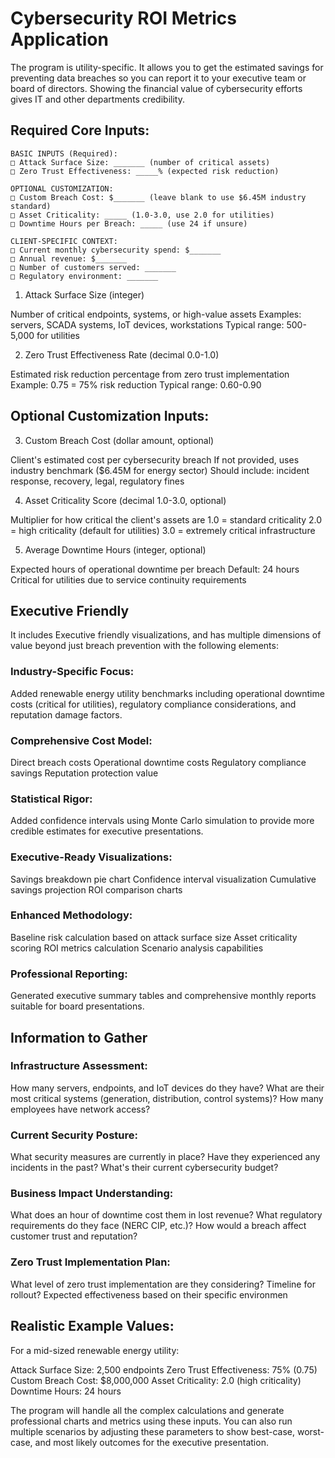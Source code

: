 # Cybersecurity ROI Metrics Application
The program is utility-specific. It allows you to get the estimated savings for preventing data breaches so you can report it to your executive team or board of directors. Showing the financial value of cybersecurity efforts gives IT and other departments credibility.

## Required Core Inputs:

```
BASIC INPUTS (Required):
□ Attack Surface Size: _______ (number of critical assets)
□ Zero Trust Effectiveness: _____% (expected risk reduction)

OPTIONAL CUSTOMIZATION:
□ Custom Breach Cost: $_______ (leave blank to use $6.45M industry standard)
□ Asset Criticality: _____ (1.0-3.0, use 2.0 for utilities)
□ Downtime Hours per Breach: _____ (use 24 if unsure)

CLIENT-SPECIFIC CONTEXT:
□ Current monthly cybersecurity spend: $_______
□ Annual revenue: $_______
□ Number of customers served: _______
□ Regulatory environment: _______
```

1. Attack Surface Size (integer)

Number of critical endpoints, systems, or high-value assets
Examples: servers, SCADA systems, IoT devices, workstations
Typical range: 500-5,000 for utilities

2. Zero Trust Effectiveness Rate (decimal 0.0-1.0)

Estimated risk reduction percentage from zero trust implementation
Example: 0.75 = 75% risk reduction
Typical range: 0.60-0.90

## Optional Customization Inputs:

3. Custom Breach Cost (dollar amount, optional)

Client's estimated cost per cybersecurity breach
If not provided, uses industry benchmark ($6.45M for energy sector)
Should include: incident response, recovery, legal, regulatory fines

4. Asset Criticality Score (decimal 1.0-3.0, optional)

Multiplier for how critical the client's assets are
1.0 = standard criticality
2.0 = high criticality (default for utilities)
3.0 = extremely critical infrastructure

5. Average Downtime Hours (integer, optional)

Expected hours of operational downtime per breach
Default: 24 hours
Critical for utilities due to service continuity requirements

## Executive Friendly

It includes Executive friendly visualizations, and has multiple dimensions of value beyond just breach prevention with the following elements:

### Industry-Specific Focus: 
Added renewable energy utility benchmarks including operational downtime costs (critical for utilities), regulatory compliance considerations, and reputation damage factors.

### Comprehensive Cost Model: 
Direct breach costs
Operational downtime costs
Regulatory compliance savings
Reputation protection value

### Statistical Rigor: 
Added confidence intervals using Monte Carlo simulation to provide more credible estimates for executive presentations.

### Executive-Ready Visualizations: 
Savings breakdown pie chart
Confidence interval visualization
Cumulative savings projection
ROI comparison charts

### Enhanced Methodology:
Baseline risk calculation based on attack surface size
Asset criticality scoring
ROI metrics calculation
Scenario analysis capabilities

### Professional Reporting: 
Generated executive summary tables and comprehensive monthly reports suitable for board presentations.

## Information to Gather

### Infrastructure Assessment:
How many servers, endpoints, and IoT devices do they have?
What are their most critical systems (generation, distribution, control systems)?
How many employees have network access?

### Current Security Posture:
What security measures are currently in place?
Have they experienced any incidents in the past?
What's their current cybersecurity budget?

### Business Impact Understanding:
What does an hour of downtime cost them in lost revenue?
What regulatory requirements do they face (NERC CIP, etc.)?
How would a breach affect customer trust and reputation?

### Zero Trust Implementation Plan:
What level of zero trust implementation are they considering?
Timeline for rollout?
Expected effectiveness based on their specific environmen

## Realistic Example Values:
For a mid-sized renewable energy utility:

Attack Surface Size: 2,500 endpoints
Zero Trust Effectiveness: 75% (0.75)
Custom Breach Cost: $8,000,000
Asset Criticality: 2.0 (high criticality)
Downtime Hours: 24 hours

The program will handle all the complex calculations and generate professional charts and metrics using these inputs. You can also run multiple scenarios by adjusting these parameters to show best-case, worst-case, and most likely outcomes for the executive presentation.
